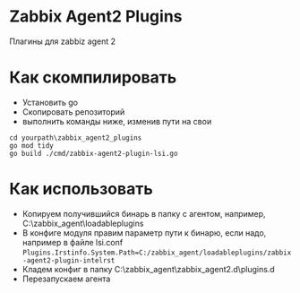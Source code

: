# Zabbix Agent2 Plugins

Плагины для zabbiz agent 2

# Как скомпилировать

- Установить go
- Скопировать репозиторий
- выполнить команды ниже, изменив пути на свои

``` 
cd yourpath\zabbix_agent2_plugins
go mod tidy
go build ./cmd/zabbix-agent2-plugin-lsi.go
```

# Как использовать 

- Копируем получившийся бинарь в папку с агентом, например, C:\zabbix_agent\loadableplugins
- В конфиге модуля правим параметр пути к бинарю, если надо, например в файле lsi.conf
`Plugins.Irstinfo.System.Path=C:/zabbix_agent/loadableplugins/zabbix-agent2-plugin-intelrst`
- Кладем конфиг в папку C:\zabbix_agent\zabbix_agent2.d\plugins.d
- Перезапускаем агента
